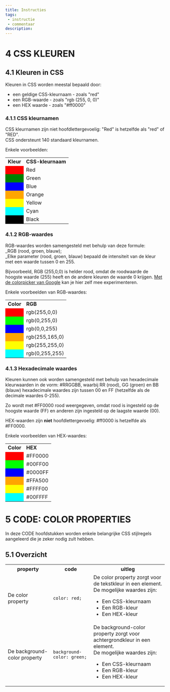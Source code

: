 ```yaml
---
title: Instructies
tags: 
 - instructie
 - commentaar
description:
---
```



# 4 CSS KLEUREN


## 4.1 Kleuren in CSS

Kleuren in CSS worden meestal bepaald door:



*   een geldige CSS-kleurnaam - zoals "red"
*   een RGB-waarde - zoals "rgb (255, 0, 0)"
*   een HEX waarde - zoals "#ff0000"


### 4.1.1 CSS kleurnamen

CSS kleurnamen zijn  niet hoofdlettergevoelig: "Red" is hetzelfde als "red" of "RED".  \
CSS ondersteunt 140 standaard kleurnamen. 

Enkele voorbeelden:


<table>
  <tr>
   <td><b>Kleur</b>
   </td>
   <td><b>CSS-kleurnaam</b>
   </td>
  </tr>
  <tr>
   <td style="background-color: red"> 
   </td>
   <td>Red
   </td>
  </tr>
  <tr>
   <td style="background-color: Green"> 
   </td>
   <td>Green
   </td>
  </tr>
  <tr>
   <td style="background-color: Blue"> 
   </td>
   <td>Blue
   </td>
  </tr>
  <tr>
   <td style="background-color: Orange"> 
   </td>
   <td>Orange
   </td>
  </tr>
  <tr>
   <td style="background-color: Yellow"> 
   </td>
   <td>Yellow
   </td>
  </tr>
  <tr>
   <td style="background-color: Cyan"> 
   </td>
   <td>Cyan
   </td>
  </tr>
  <tr>
   <td style="background-color: Black"> 
   </td>
   <td>Black
   </td>
  </tr>
</table>



### 4.1.2 RGB-waardes

RGB-waardes worden samengesteld met behulp van deze formule:  \
_RGB (rood, groen, blauw); \
_Elke parameter (rood, groen, blauw) bepaald de intensiteit van de kleur met een waarde tussen 0 en 255. 

Bijvoorbeeld, RGB (255,0,0) is helder rood, omdat de  roodwaarde de hoogste waarde (255) heeft en de andere kleuren de waarde 0 krijgen. [Met de colorpicker van Google](https://www.google.be/webhp?sourceid=chrome-instant&ion=1&espv=2&ie=UTF-8#q=color+picker) kan je hier zelf mee experimenteren.

Enkele voorbeelden van RGB-waardes:


<table>
  <tr>
   <td><b>Color</b>
   </td>
   <td><b>RGB</b>
   </td>
  </tr>
  <tr>
   <td style="background-color: rgb(255,0,0)"> 
   </td>
   <td>rgb(255,0,0)
   </td>
  </tr>
  <tr>
   <td style="background-color: rgb(0,255,0)"> 
   </td>
   <td>rgb(0,255,0)
   </td>
  </tr>
  <tr>
   <td style="background-color: rgb(0,0,255)"> 
   </td>
   <td>rgb(0,0,255)
   </td>
  </tr>
  <tr>
   <td style="background-color: rgb(255,165,0)"> 
   </td>
   <td>rgb(255,165,0)
   </td>
  </tr>
  <tr>
   <td style="background-color: rgb(255,255,0)"> 
   </td>
   <td>rgb(255,255,0)
   </td>
  </tr>
  <tr>
   <td style="background-color: rgb(0,255,255)"> 
   </td>
   <td>rgb(0,255,255)
   </td>
  </tr>
</table>



### 4.1.3 Hexadecimale waardes

Kleuren kunnen ook worden samengesteld met behulp van hexadecimale kleurwaarden in de vorm: #RRGGBB, waarbij RR (rood), GG (groen) en BB (blauw) hexadecimale waardes zijn tussen 00 en FF (hetzelfde als de decimale waardes 0-255).

Zo wordt met #FF0000 rood weergegeven, omdat rood is ingesteld op de hoogste waarde (FF) en anderen zijn ingesteld op de laagste waarde (00). 

HEX-waarden zijn **niet** hoofdlettergevoelig: #ff0000 is hetzelfde als #FF0000.

Enkele voorbeelden van HEX-waardes:


<table>
  <tr>
   <td><b>Color</b>
   </td>
   <td><b>HEX</b>
   </td>
  </tr>
  <tr>
   <td style="background-color: #FF0000"> 
   </td>
   <td>#FF0000
   </td>
  </tr>
  <tr>
   <td style="background-color: #00FF00"> 
   </td>
   <td>#00FF00
   </td>
  </tr>
  <tr>
   <td style="background-color: #0000FF"> 
   </td>
   <td>#0000FF
   </td>
  </tr>
  <tr>
   <td style="background-color: #FFA500"> 
   </td>
   <td>#FFA500
   </td>
  </tr>
  <tr>
   <td style="background-color: #FFFF00"> 
   </td>
   <td>#FFFF00
   </td>
  </tr>
  <tr>
   <td style="background-color: #00FFFF"> 
   </td>
   <td>#00FFFF
   </td>
  </tr>
</table>





# 5 CODE: COLOR PROPERTIES

In deze CODE hoofdstukken worden enkele belangrijke CSS stijlregels aangeleerd die je zeker nodig zult hebben.


## 5.1 Overzicht


<table>
  <tr>
   <th>property
   </th>
   <th>code
   </th>
   <th>uitleg
   </th>
  </tr>
  <tr>
   <td>De color property
   </td>
   <td><code>color: red;</code>
   </td>
   <td>De color property zorgt voor de tekstkleur in een element. <br>
De mogelijke waardes zijn:
<ul>
<li>Een CSS-kleurnaam</li>
<li>Een RGB-kleur</li>
<li>Een HEX-kleur</li>
</ul>
   </td>
  </tr>
  <tr>
   <td>De background-color property
   </td>
   <td><code>background-color: green;</code>
   </td>
   <td>De background-color property zorgt voor achtergrondkleur in een element. <br>
De mogelijke waardes zijn:
<ul>
<li>Een CSS-kleurnaam</li>
<li>Een RGB-kleur</li>
<li>Een HEX-kleur</li>
</ul>
   </td>
  </tr>
</table>




